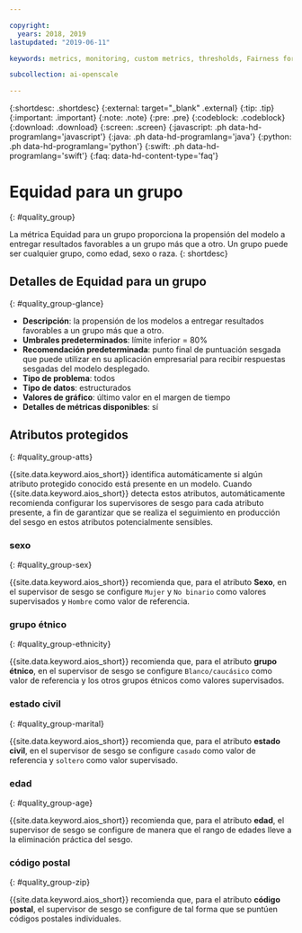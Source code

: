 ```yaml
---

copyright:
  years: 2018, 2019
lastupdated: "2019-06-11"

keywords: metrics, monitoring, custom metrics, thresholds, Fairness for a group, sex, age, race

subcollection: ai-openscale

---
```


{:shortdesc: .shortdesc}
{:external: target="_blank" .external}
{:tip: .tip}
{:important: .important}
{:note: .note}
{:pre: .pre}
{:codeblock: .codeblock}
{:download: .download}
{:screen: .screen}
{:javascript: .ph data-hd-programlang='javascript'}
{:java: .ph data-hd-programlang='java'}
{:python: .ph data-hd-programlang='python'}
{:swift: .ph data-hd-programlang='swift'}
{:faq: data-hd-content-type='faq'}

# Equidad para un grupo
{: #quality_group}

La métrica Equidad para un grupo proporciona la propensión del modelo a entregar resultados favorables a un grupo más que a otro. Un grupo puede ser cualquier grupo, como edad, sexo o raza.
{: shortdesc}


## Detalles de Equidad para un grupo
{: #quality_group-glance}

- **Descripción**: la propensión de los modelos a entregar resultados favorables a un grupo más que a otro.
- **Umbrales predeterminados**: límite inferior = 80%
- **Recomendación predeterminada**: punto final de puntuación sesgada que puede utilizar en su aplicación empresarial para recibir respuestas sesgadas del modelo desplegado.
- **Tipo de problema**: todos
- **Tipo de datos**: estructurados
- **Valores de gráfico**: último valor en el margen de tiempo
- **Detalles de métricas disponibles**: sí

## Atributos protegidos
{: #quality_group-atts}

{{site.data.keyword.aios_short}} identifica automáticamente si algún atributo protegido conocido está presente en un modelo. Cuando {{site.data.keyword.aios_short}} detecta estos atributos, automáticamente recomienda configurar los supervisores de sesgo para cada atributo presente, a fin de garantizar que se realiza el seguimiento en producción del sesgo en estos atributos potencialmente sensibles. 

### sexo
{: #quality_group-sex}

{{site.data.keyword.aios_short}} recomienda que, para el atributo **Sexo**, en el supervisor de sesgo se configure `Mujer` y `No binario` como valores supervisados y `Hombre` como valor de referencia. 

### grupo étnico
{: #quality_group-ethnicity}

{{site.data.keyword.aios_short}} recomienda que, para el atributo **grupo étnico**, en el supervisor de sesgo se configure `Blanco/caucásico` como valor de referencia y los otros grupos étnicos como valores supervisados.

### estado civil
{: #quality_group-marital}

{{site.data.keyword.aios_short}} recomienda que, para el atributo **estado civil**, en el supervisor de sesgo se configure `casado` como valor de referencia y `soltero` como valor supervisado.

### edad
{: #quality_group-age}

{{site.data.keyword.aios_short}} recomienda que, para el atributo **edad**, el supervisor de sesgo se configure de manera que el rango de edades lleve a la eliminación práctica del sesgo.

### código postal
{: #quality_group-zip}

{{site.data.keyword.aios_short}} recomienda que, para el atributo **código postal**, el supervisor de sesgo se configure de tal forma que se puntúen códigos postales individuales.

